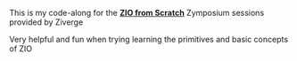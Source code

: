 
This is my code-along for the [__ZIO from Scratch__](https://www.youtube.com/watch?v=wsTIcHxJMeQ&list=PLvdARMfvom9C8ss18he1P5vOcogawm5uC&index=21) Zymposium sessions provided by Ziverge

Very helpful and fun when trying learning the primitives and basic concepts of ZIO
